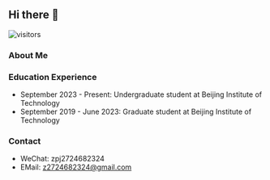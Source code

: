 ## Hi there 👋

![visitors](https://visitor-badge.glitch.me/badge?page_id=10086&left_color=green&right_color=red)

### About Me

### Education Experience

- September 2023 - Present: Undergraduate student at Beijing Institute of Technology
- September 2019 - June 2023: Graduate student at Beijing Institute of Technology

### Contact
- WeChat: zpj2724682324
- EMail: z2724682324@gmail.com

<!--
**ZPJ-LEFT/ZPJ-LEFT** is a ✨ _special_ ✨ repository because its `README.md` (this file) appears on your GitHub profile.

Here are some ideas to get you started:

- 🔭 I’m currently working on ...
- 🌱 I’m currently learning ...
- 👯 I’m looking to collaborate on ...
- 🤔 I’m looking for help with ...
- 💬 Ask me about ...
- 📫 How to reach me: ...
- 😄 Pronouns: ...
- ⚡ Fun fact: ...
-->
